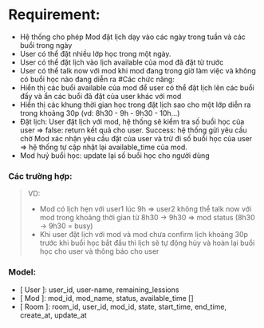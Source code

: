 # Requirement:

-   Hệ thống cho phép Mod đặt lịch dạy vào các ngày trong tuần và các buổi trong ngày
-   User có thể đặt nhiều lớp học trong một ngày.
-   User có thể đặt lịch vào lịch available của mod đã đặt từ trước
-   User có thể talk now với mod khi mod đang trong giờ làm việc và không có buổi học nào đang diễn ra
    #Các chức năng:
-   Hiển thị các buổi available của mod để user có thể đặt lịch lên các buổi đấy và ẩn các buổi đã đặt của user khác với mod
-   Hiển thị các khung thời gian học trong đặt lịch sao cho một lớp diễn ra trong khoảng 30p (vd: 8h30 - 9h - 9h30 - 10h…)
-   Đặt lịch: User đặt lịch với mod, hệ thống sẽ kiểm tra số buổi học của user => false: return kết quả cho user. Success: hệ thống gửi yêu cầu chờ Mod xác nhận yêu cầu đặt của user và trừ đi số buổi học của user => hệ thống tự cập nhật lại available_time của mod.
-   Mod huỷ buổi học: update lại số buổi học cho người dùng

### Các trường hợp:

> VD:
>
> -   Mod có lịch hẹn với user1 lúc 9h => user2 không thể talk now với mod trong khoảng thời gian từ 8h30 -> 9h30 => mod status (8h30 -> 9h30 = busy)
> -   Khi user đặt lịch với mod và mod chưa confirm lịch khoảng 30p trước khi buổi học bắt đầu thì lịch sẽ tự động hủy và hoàn lại buổi học cho user và thông báo cho user

### Model:

-   [ User ]: user_id, user-name, remaining_lessions
-   [ Mod ]: mod_id, mod_name, status, available_time []
-   [ Room ]: room_id, user_id, mod_id, state, start_time, end_time, create_at, update_at
